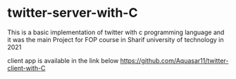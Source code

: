 # twitter-server-with-C

This is a basic implementation of twitter with c programming language and it was the main Project for FOP course in Sharif university of technology in 2021

client app is available in the link below
https://github.com/Aquasar11/twitter-client-with-C
